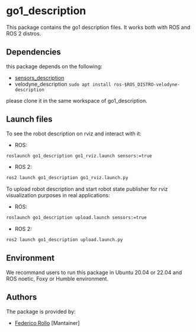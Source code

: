 # go1_description

This package contains the go1 description files. It works both with ROS and ROS 2 distros.

## Dependencies

this package depends on the following:

* [sensors_description](https://github.com/LeoBoticsHub/sensors_description.git)
* velodyne_description ```sudo apt install ros-$ROS_DISTRO-velodyne-description```

please clone it in the same workspace of go1_description.

## Launch files

To see the robot description on rviz and interact with it:

* ROS:

```bash
roslaunch go1_description go1_rviz.launch sensors:=true
```

* ROS 2:

```bash
ros2 launch go1_description go1_rviz.launch.py
```

To upload robot description and start robot state publisher for rviz visualization purposes in real applications:

* ROS:

```bash
roslaunch go1_description upload.launch sensors:=true
```

* ROS 2:

```bash
ros2 launch go1_description upload.launch.py
```

## Environment

We recommand users to run this package in Ubuntu 20.04 or 22.04 and ROS noetic, Foxy or Humble environment.

## Authors

The package is provided by:

* [Federico Rollo](https://github.com/FedericoRollo) [Mantainer]